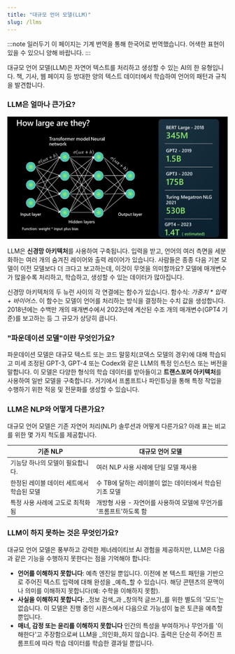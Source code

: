 ```yaml
---
title: "대규모 언어 모델(LLM)"
slug: /llms
---
```


:::note 일러두기
이 페이지는 기계 번역을 통해 한국어로 번역했습니다. 어색한 표현이 있을 수 있으니 양해 바랍니다.
:::

대규모 언어 모델(LLM)은 자연어 텍스트를 처리하고 생성할 수 있는 AI의 한 유형입니다. 책, 기사, 웹 페이지 등 방대한 양의 텍스트 데이터에서 학습하여 언어의 패턴과 규칙을 발견합니다. 

### LLM은 얼마나 큰가요?

![LLM 설명](../images/llm-001.png)

LLM은 **신경망 아키텍처**를 사용하여 구축됩니다. 입력을 받고, 언어의 여러 측면을 세분화하는 여러 개의 숨겨진 레이어와 출력 레이어가 있습니다. 사람들은 종종 다음 기본 모델이 이전 모델보다 더 크다고 보고하는데, 이것이 무엇을 의미할까요? 모델에 매개변수가 많을수록 처리하고, 학습하고, 생성할 수 있는 데이터가 많아집니다. 

신경망 아키텍처의 두 뉴런 사이의 각 연결에는 함수가 있습니다. 함수식: _가중치 * 입력 + 바이어스_. 이 함수는 모델이 언어를 처리하는 방식을 결정하는 수치 값을 생성합니다. 2018년에는 수백만 개의 매개변수에서 2023년에 계산된 수조 개의 매개변수(GPT4 기준)를 보고하는 등 그 규모가 상당히 큽니다.

### "파운데이션 모델"이란 무엇인가요?

파운데이션 모델은 대규모 텍스트 또는 코드 말뭉치(코덱스 모델의 경우)에 대해 학습되고 미세 조정된 GPT-3, GPT-4 또는 Codex와 같은 LLM의 특정 인스턴스 또는 버전을 말합니다. 이 모델은 다양한 형식의 학습 데이터를 받아들이고 **트랜스포머 아키텍처**를 사용하여 일반 모델을 구축합니다. 거기에서 프롬프트나 파인튜닝을 통해 특정 작업을 수행하기 위한 적응 및 전문화를 생성할 수 있습니다.

### LLM은 NLP와 어떻게 다른가요?

대규모 언어 모델은 기존 자연어 처리(NLP) 솔루션과 어떻게 다른가요? 아래 표는 비교를 위한 몇 가지 척도를 제공합니다.

| 기존 NLP | 대규모 언어 모델 |
| --- | --- |
| 기능당 하나의 모델이 필요합니다.  | 여러 NLP 사용 사례에 단일 모델 재사용	|
| 한정된 레이블 데이터 세트에서 학습된 모델 | 수 TB에 달하는 레이블이 없는 데이터에서 학습된 기초 모델 |
| 특정 사용 사례에 고도로 최적화됨 | 개방형 사용 - 자연어를 사용하여 모델에 무언가를 '프롬프트'하도록 함 |

### LLM이 하지 못하는 것은 무엇인가요?

대규모 언어 모델은 풍부하고 강력한 제너레이티브 AI 경험을 제공하지만, LLM은 다음과 같은 기능을 수행하지 못한다는 점을 기억해야 합니다:

- **언어를 이해하지 못합니다**: 예측 엔진일 뿐입니다. 이전에 본 텍스트 패턴을 기반으로 주어진 텍스트 입력에 대해 완성을 _예측_할 수 있습니다. 해당 콘텐츠의 문맥이나 의미를 이해하지 못합니다(예: 수학을 이해하지 못함).
- **사실을 이해하지 못합니다**: _정보 검색_과 _창의적 글쓰기_를 위한 별도의 '모드'는 없습니다. 이 모델은 진행 중인 시퀀스에서 다음으로 가능성이 높은 토큰을 예측할 뿐입니다.
- **매너, 감정 또는 윤리를 이해하지 못합니다** 인간의 특성을 부여하거나 무언가를 '이해한다'고 주장함으로써 LLM을 _의인화_하지 않습니다. 출력은 단순히 주어진 프롬프트에 따라 학습 데이터를 학습한 결과일 뿐입니다.
